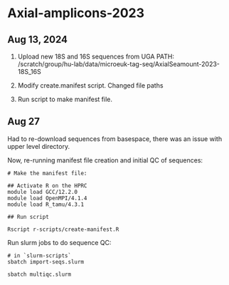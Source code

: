 # Axial-amplicons-2023

## Aug 13, 2024

1.  Upload new 18S and 16S sequences from UGA
PATH: /scratch/group/hu-lab/data/microeuk-tag-seq/AxialSeamount-2023-18S_16S

2. Modify create.manifest script. Changed file paths

3. Run script to make manifest file.

## Aug 27

Had to re-download sequences from basespace, there was an issue with upper level directory.

Now, re-running manifest file creation and initial QC of sequences:

```
# Make the manifest file:

## Activate R on the HPRC
module load GCC/12.2.0
module load OpenMPI/4.1.4
module load R_tamu/4.3.1

## Run script

Rscript r-scripts/create-manifest.R

```

Run slurm jobs to do sequence QC:

```
# in `slurm-scripts`
sbatch import-seqs.slurm

sbatch multiqc.slurm
```

